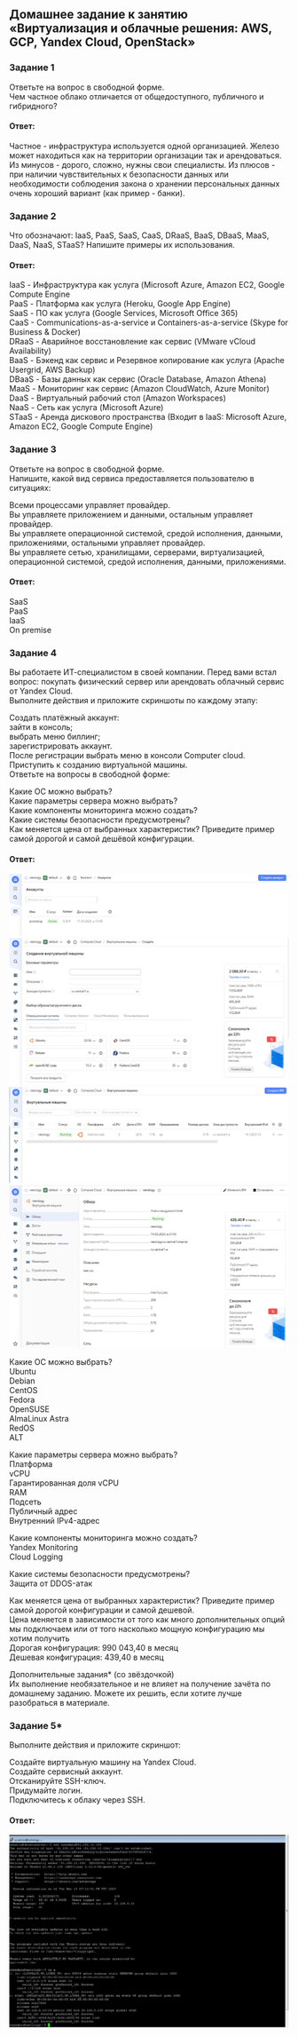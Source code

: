 ## Домашнее задание к занятию «Виртуализация и облачные решения: AWS, GCP, Yandex Cloud, OpenStack»  

### Задание 1  
Ответьте на вопрос в свободной форме.  
Чем частное облако отличается от общедоступного, публичного и гибридного?  

#### Ответ:  
Частное - инфраструктура используется одной организацией. Железо может находиться как на территории организации так и арендоваться. Из минусов - дорого, сложно, нужны свои специалисты. Из плюсов - при наличии чувствительных к безопасности данных или необходимости соблюдения закона о хранении персональных данных очень хороший вариант (как пример - банки).  

### Задание 2  
Что обозначают: IaaS, PaaS, SaaS, CaaS, DRaaS, BaaS, DBaaS, MaaS, DaaS, NaaS, STaaS? Напишите примеры их использования.  

#### Ответ:  
IaaS - Инфраструктура как услуга (Microsoft Azure, Amazon EC2, Google Compute Engine  
PaaS - Платформа как услуга (Heroku, Google App Engine)  
SaaS - ПО как услуга (Google Services, Microsoft Office 365)  
CaaS - Communications-as-a-service и Containers-as-a-service (Skype for Business & Docker)  
DRaaS - Аварийное восстановление как сервис (VMware vCloud Availability)  
BaaS - Бэкенд как сервис и Резервное копирование как услуга (Apache Usergrid, AWS Backup)  
DBaaS - Базы данных как сервис (Oracle Database, Amazon Athena)  
MaaS - Мониторинг как сервис (Amazon CloudWatch, Azure Monitor)  
DaaS - Виртуальный рабочий стол (Amazon Workspaces)  
NaaS - Сеть как услуга (Microsoft Azure)  
STaaS - Аренда дискового пространства (Входит в IaaS: Microsoft Azure, Amazon EC2, Google Compute Engine)  


### Задание 3  
Ответьте на вопрос в свободной форме.  
Напишите, какой вид сервиса предоставляется пользователю в ситуациях:  

Всеми процессами управляет провайдер.  
Вы управляете приложением и данными, остальным управляет провайдер.  
Вы управляете операционной системой, средой исполнения, данными, приложениями, остальными управляет провайдер.  
Вы управляете сетью, хранилищами, серверами, виртуализацией, операционной системой, средой исполнения, данными, приложениями.  

#### Ответ:  
SaaS  
PaaS  
IaaS  
On premise  


### Задание 4  
Вы работаете ИТ-специалистом в своей компании. Перед вами встал вопрос: покупать физический сервер или арендовать облачный сервис от Yandex Cloud.  
Выполните действия и приложите скриншоты по каждому этапу:  

Создать платёжный аккаунт:  
зайти в консоль;  
выбрать меню биллинг;  
зарегистрировать аккаунт.  
После регистрации выбрать меню в консоли Computer cloud.  
Приступить к созданию виртуальной машины.  
Ответьте на вопросы в свободной форме:  

Какие ОС можно выбрать?  
Какие параметры сервера можно выбрать?  
Какие компоненты мониторинга можно создать?  
Какие системы безопасности предусмотрены?  
Как меняется цена от выбранных характеристик? Приведите пример самой дорогой и самой дешёвой конфигурации.  

#### Ответ:  
![](https://github.com/networksuperman/netology_dev_ops/blob/main/SLINA-19/IT%20System%20and%20OS%20Linux/img/6-01-1.jpg)
![](https://github.com/networksuperman/netology_dev_ops/blob/main/SLINA-19/IT%20System%20and%20OS%20Linux/img/6-01-2.jpg)
![](https://github.com/networksuperman/netology_dev_ops/blob/main/SLINA-19/IT%20System%20and%20OS%20Linux/img/6-01-3.jpg)
![](https://github.com/networksuperman/netology_dev_ops/blob/main/SLINA-19/IT%20System%20and%20OS%20Linux/img/6-01-4.jpg)

Какие ОС можно выбрать?  
Ubuntu  
Debian  
CentOS  
Fedora  
OpenSUSE  
AlmaLinux
Astra  
RedOS  
ALT  

Какие параметры сервера можно выбрать?  
Платформа  
vCPU  
Гарантированная доля vCPU  
RAM  
Подсеть  
Публичный адрес  
Внутренний IPv4-адрес  

Какие компоненты мониторинга можно создать?  
Yandex Monitoring  
Cloud Logging  

Какие системы безопасности предусмотрены?  
Защита от DDOS-атак  

Как меняется цена от выбранных характеристик? Приведите пример самой дорогой конфигурации и самой дешевой.  
Цена меняется в зависимости от того как много дополнительных опций мы подключаем или от того насколько мощную конфигурацию мы хотим получить  
Дорогая конфигурация: 990 043,40 в месяц  
Дешевая конфигурация: 439,40 в месяц  


Дополнительные задания* (со звёздочкой)  
Их выполнение необязательное и не влияет на получение зачёта по домашнему заданию. Можете их решить, если хотите лучше разобраться в материале.  

### Задание 5*  
Выполните действия и приложите скриншот:  

Создайте виртуальную машину на Yandex Cloud.  
Создайте сервисный аккаунт.  
Отсканируйте SSH-ключ.  
Придумайте логин.  
Подключитесь к облаку через SSH.  

#### Ответ:  
![](https://github.com/networksuperman/netology_dev_ops/blob/main/SLINA-19/IT%20System%20and%20OS%20Linux/img/6-01-5.jpg)

